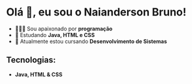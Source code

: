 <!--
**naiandersonb/naiandersonb** is a ✨ _special_ ✨ repository because its `README.md` (this file) appears on your GitHub profile.

Here are some ideas to get you started:

- 🌱 I’m currently learning Java, HTML and CSS
- 👯 I’m looking to collaborate on ...
- 🤔 I’m looking for help with ...
- 💬 Ask me about ...
- 📫 How to reach me: ...
- 😄 Pronouns: ...
- ⚡ Fun fact: ...
-->
# Olá 👋, eu sou o Naianderson Bruno!
- 👨🏻‍💻 Sou apaixonado por **programação**
- 🌱 Estudando **Java, HTML e CSS**
- 📗 Atualmente estou cursando **Desenvolvimento de Sistemas**

## Tecnologias: 
- **Java, HTML & CSS**
